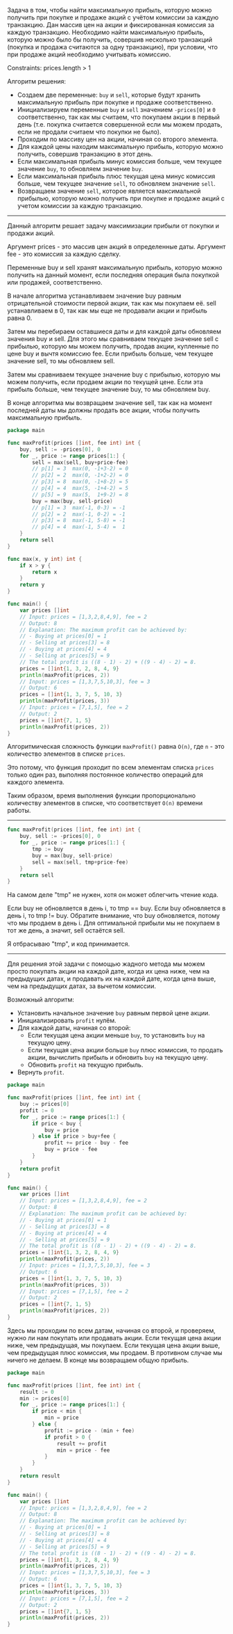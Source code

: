 Задача в том, чтобы найти максимальную прибыль, которую можно получить при покупке и продаже акций с учётом комиссии за каждую транзакцию. Дан массив цен на акции и фиксированная комиссия за каждую транзакцию. Необходимо найти максимальную прибыль, которую можно было бы получить, совершив несколько транзакций (покупка и продажа считаются за одну транзакцию), при условии, что при продаже акций необходимо учитывать комиссию.

Constraints: prices.length > 1

Алгоритм решения:

- Создаем две переменные: `buy` и `sell`, которые будут хранить максимальную прибыль при покупке и продаже соответственно.
- Инициализируем переменные `buy` и `sell` значением `-prices[0]` и `0` соответственно, так как мы считаем, что покупаем акции в первый день (т.е. покупка считается совершенной если мы можем продать, если не продали считаем что покупки не было).
- Проходим по массиву цен на акции, начиная со второго элемента.
- Для каждой цены находим максимальную прибыль, которую можно получить, совершив транзакцию в этот день.
- Если максимальная прибыль минус комиссия больше, чем текущее значение `buy`, то обновляем значение `buy`.
- Если максимальная прибыль плюс текущая цена минус комиссия больше, чем текущее значение `sell`, то обновляем значение `sell`.
- Возвращаем значение `sell`, которое является максимальной прибылью, которую можно получить при покупке и продаже акций с учетом комиссии за каждую транзакцию.

---

Данный алгоритм решает задачу максимизации прибыли от покупки и продажи акций.

Аргумент prices - это массив цен акций в определенные даты. Аргумент fee - это комиссия за каждую сделку.

Переменные buy и sell хранят максимальную прибыль, которую можно получить на данный момент, если последняя операция была покупкой или продажей, соответственно.

В начале алгоритма устанавливаем значение buy равным отрицательной стоимости первой акции, так как мы покупаем её. sell устанавливаем в 0, так как мы еще не продавали акции и прибыль равна 0.

Затем мы перебираем оставшиеся даты и для каждой даты обновляем значения buy и sell. Для этого мы сравниваем текущее значение sell с прибылью, которую мы можем получить, продав акции, купленные по цене buy и вычтя комиссию fee. Если прибыль больше, чем текущее значение sell, то мы обновляем sell.

Затем мы сравниваем текущее значение buy с прибылью, которую мы можем получить, если продаем акции по текущей цене. Если эта прибыль больше, чем текущее значение buy, то мы обновляем buy.

В конце алгоритма мы возвращаем значение sell, так как на момент последней даты мы должны продать все акции, чтобы получить максимальную прибыль.

```go
package main

func maxProfit(prices []int, fee int) int {
	buy, sell := -prices[0], 0
	for _, price := range prices[1:] {
		sell = max(sell, buy+price-fee)
		// p[1] = 3  max(0, -1+3-2) = 0
		// p[2] = 2  max(0, -1+2-2) = 0
		// p[3] = 8  max(0, -1+8-2) = 5
		// p[4] = 4  max(5, -1+4-2) = 5
		// p[5] = 9  max(5,  1+9-2) = 8
		buy = max(buy, sell-price)
		// p[1] = 3  max(-1, 0-3) = -1
		// p[2] = 2  max(-1, 0-2) = -1
		// p[3] = 8  max(-1, 5-8) = -1
		// p[4] = 4  max(-1, 5-4) =  1
	}
	return sell
}

func max(x, y int) int {
	if x > y {
		return x
	}
	return y
}

func main() {
	var prices []int
	// Input: prices = [1,3,2,8,4,9], fee = 2
	// Output: 8
	// Explanation: The maximum profit can be achieved by:
	// - Buying at prices[0] = 1
	// - Selling at prices[3] = 8
	// - Buying at prices[4] = 4
	// - Selling at prices[5] = 9
	// The total profit is ((8 - 1) - 2) + ((9 - 4) - 2) = 8.
	prices = []int{1, 3, 2, 8, 4, 9}
	println(maxProfit(prices, 2))
	// Input: prices = [1,3,7,5,10,3], fee = 3
	// Output: 6
	prices = []int{1, 3, 7, 5, 10, 3}
	println(maxProfit(prices, 3))
	// Input: prices = [7,1,5], fee = 2
	// Output: 2
	prices = []int{7, 1, 5}
	println(maxProfit(prices, 2))
}
```

Алгоритмическая сложность функции `maxProfit()` равна `O(n)`, где `n` - это количество элементов в списке `prices`.

Это потому, что функция проходит по всем элементам списка `prices` только один раз, выполняя постоянное количество операций для каждого элемента.

Таким образом, время выполнения функции пропорционально количеству элементов в списке, что соответствует `O(n)` времени работы.

---

```go
func maxProfit(prices []int, fee int) int {
	buy, sell := -prices[0], 0
	for _, price := range prices[1:] {
		tmp := buy
		buy = max(buy, sell-price)
		sell = max(sell, tmp+price-fee)
	}
	return sell
}
```

На самом деле "tmp" не нужен, хотя он может облегчить чтение кода.

Если buy не обновляется в день i, то tmp == buy.
Если buy обновляется в день i, то tmp != buy. Обратите внимание, что buy обновляется, потому что мы продаем в день i. Для оптимальной прибыли мы не покупаем в тот же день, а значит, sell остаётся sell.

Я отбрасываю "tmp", и код принимается.

---

Для решения этой задачи с помощью жадного метода мы можем просто покупать акции на каждой дате, когда их цена ниже, чем на предыдущих датах, и продавать их на каждой дате, когда цена выше, чем на предыдущих датах, за вычетом комиссии.

Возможный алгоритм:

- Установить начальное значение `buy` равным первой цене акции.
- Инициализировать `profit` нулём.
- Для каждой даты, начиная со второй:
  - Если текущая цена акции меньше `buy`, то установить `buy` на текущую цену.
  - Если текущая цена акции больше `buy` плюс комиссия, то продать акции, вычислить прибыль и обновить `buy` на текущую цену.
  - Обновить `profit` на текущую прибыль.
- Вернуть `profit`.

```go
package main

func maxProfit(prices []int, fee int) int {
	buy := prices[0]
	profit := 0
	for _, price := range prices[1:] {
		if price < buy {
			buy = price
		} else if price > buy+fee {
			profit += price - buy - fee
			buy = price - fee
		}
	}
	return profit
}

func main() {
	var prices []int
	// Input: prices = [1,3,2,8,4,9], fee = 2
	// Output: 8
	// Explanation: The maximum profit can be achieved by:
	// - Buying at prices[0] = 1
	// - Selling at prices[3] = 8
	// - Buying at prices[4] = 4
	// - Selling at prices[5] = 9
	// The total profit is ((8 - 1) - 2) + ((9 - 4) - 2) = 8.
	prices = []int{1, 3, 2, 8, 4, 9}
	println(maxProfit(prices, 2))
	// Input: prices = [1,3,7,5,10,3], fee = 3
	// Output: 6
	prices = []int{1, 3, 7, 5, 10, 3}
	println(maxProfit(prices, 3))
	// Input: prices = [7,1,5], fee = 2
	// Output: 2
	prices = []int{7, 1, 5}
	println(maxProfit(prices, 2))
}
```

Здесь мы проходим по всем датам, начиная со второй, и проверяем, нужно ли нам покупать или продавать акции. Если текущая цена акции ниже, чем предыдущая, мы покупаем. Если текущая цена акции выше, чем предыдущая плюс комиссия, мы продаем. В противном случае мы ничего не делаем. В конце мы возвращаем общую прибыль.

```go
package main

func maxProfit(prices []int, fee int) int {
	result := 0
	min := prices[0]
	for _, price := range prices[1:] {
		if price < min {
			min = price
		} else {
			profit := price - (min + fee)
			if profit > 0 {
				result += profit
				min = price - fee
			}
		}
	}
	return result
}

func main() {
	var prices []int
	// Input: prices = [1,3,2,8,4,9], fee = 2
	// Output: 8
	// Explanation: The maximum profit can be achieved by:
	// - Buying at prices[0] = 1
	// - Selling at prices[3] = 8
	// - Buying at prices[4] = 4
	// - Selling at prices[5] = 9
	// The total profit is ((8 - 1) - 2) + ((9 - 4) - 2) = 8.
	prices = []int{1, 3, 2, 8, 4, 9}
	println(maxProfit(prices, 2))
	// Input: prices = [1,3,7,5,10,3], fee = 3
	// Output: 6
	prices = []int{1, 3, 7, 5, 10, 3}
	println(maxProfit(prices, 3))
	// Input: prices = [7,1,5], fee = 2
	// Output: 2
	prices = []int{7, 1, 5}
	println(maxProfit(prices, 2))
}
```
